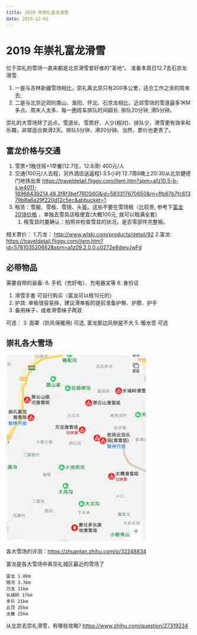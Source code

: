 ```yaml
---
title: 2019 年崇礼富龙滑雪
date: 2019-12-01
---
```

# 2019 年崇礼富龙滑雪
位于崇礼的雪场一直来都是北京滑雪爱好者的“圣地“。 准备本周日12.7去石京龙滑雪. 

1. 一是与吉林新疆雪场相比，崇礼离北京只有200多公里，适合工作之余的周末去; 
2. 二是与北京近郊的南山、渔阳、怀北、石京龙相比，近郊雪场的雪道最多1KM多点、周末人太多、每一圏缆车排队时间超长. 排队20分钟, 滑5分钟。

崇礼的大雪场除了远点，雪道长、雪质好、人少(相对)、排队少，滑雪更有效率和乐趣，非常适合爽滑2天。排队5分钟，滑20分钟。当然，票价也更贵了。

## 富龙价格与交通
1. 雪票+1晚住宿+1早餐(12.7住，12.8滑) 400元/人
2. 交通(100元/人去程，另外酒店送返程):3.5小时 12.7周6晚上20:30从北京健德门地铁出发 https://traveldetail.fliggy.com/item.htm?spm=a1z10.5-b-s.w4011-18968439214.48.3f8f3bef7RDS6G&id=583317670650&rn=ffb67b7fc61379b8a6a29f220d12c5ec&abbucket=1
3. 租赁：雪服、雪板、雪镜、头盔。这些不要在雪场租（比较贵, 参考下[富龙2018价格](http://www.chonglihuaxue.cn/info.asp?id=93) ，单独去雪具店租便宜(大概100元, 就可以租满全套)
    1. 租雪具时要确认：拍照并检查雪具的状况，是否零部件完整板。

相关票价：
1.万龙： http://www.wlski.com/products/detail/92 
2.富龙: https://traveldetail.fliggy.com/item.htm?id=578103520662&spm=a1z09.2.0.0.c0272e8dwvJwFd

## 必带物品
需要自带的装备:
6. 手机（充好电）、充电器宝等
6. 身份证
1. 滑雪手套 可自行购买（富龙可以租10元的）
3. 护具: 单板很容易摔，建议滑单板的提前准备护臀、护膝、护手 
4. 备用袜子、或者滑雪袜子两双

可选：
3. 面罩（防风保暖用) 可选, 富龙那边风倒是不大
5. 暧水壶 可选


## 崇礼各大雪场
![](/img/life/ski-place-chongli.png)

各大雪场的评测：https://zhuanlan.zhihu.com/p/32248834

富龙是各大雪场中离崇礼城区最近的雪场了

    富龙 1.8km 
    银河 3.3km 
    万龙 11km 
    长城岭 17km 
    多乐 21km 
    云顶 25km 
    太舞 25km

从北京去崇礼滑雪，有哪些攻略?
https://www.zhihu.com/question/27319234
